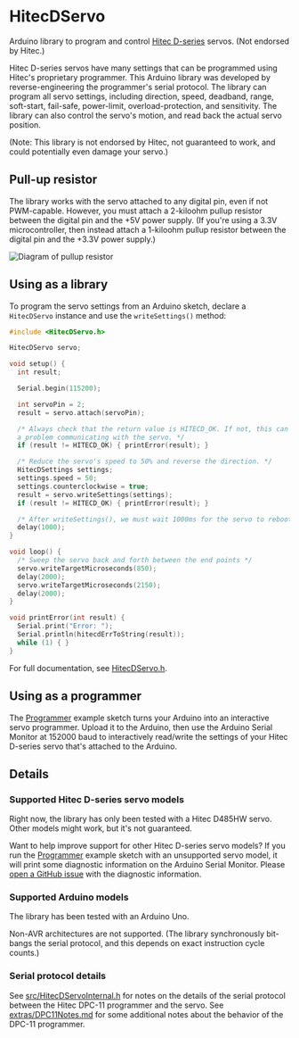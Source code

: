 # HitecDServo
Arduino library to program and control [Hitec D-series](https://hitecrcd.com/products/servos/servos/digital/d-series) servos. (Not endorsed by Hitec.)

Hitec D-series servos have many settings that can be programmed using Hitec's proprietary programmer. This Arduino library was developed by reverse-engineering the programmer's serial protocol. The library can program all servo settings, including direction, speed, deadband, range, soft-start, fail-safe, power-limit, overload-protection, and sensitivity. The library can also control the servo's motion, and read back the actual servo position.

(Note: This library is not endorsed by Hitec, not guaranteed to work, and could potentially even damage your servo.)

## Pull-up resistor
The library works with the servo attached to any digital pin, even if not PWM-capable. However, you must attach a 2-kiloohm pullup resistor between the digital pin and the +5V power supply. (If you're using a 3.3V microcontroller, then instead attach a 1-kiloohm pullup resistor between the digital pin and the +3.3V power supply.)

![Diagram of pullup resistor](extras/PullupResistorDiagram.svg)

## Using as a library
To program the servo settings from an Arduino sketch, declare a `HitecDServo` instance and use the `writeSettings()` method:
```cpp
#include <HitecDServo.h>

HitecDServo servo;

void setup() {
  int result;

  Serial.begin(115200);

  int servoPin = 2;
  result = servo.attach(servoPin);

  /* Always check that the return value is HITECD_OK. If not, this can indicate
  a problem communicating with the servo. */
  if (result != HITECD_OK) { printError(result); }

  /* Reduce the servo's speed to 50% and reverse the direction. */
  HitecDSettings settings;
  settings.speed = 50;
  settings.counterclockwise = true;
  result = servo.writeSettings(settings);
  if (result != HITECD_OK) { printError(result); }

  /* After writeSettings(), we must wait 1000ms for the servo to reboot. */
  delay(1000);
}

void loop() {
  /* Sweep the servo back and forth between the end points */
  servo.writeTargetMicroseconds(850);
  delay(2000);
  servo.writeTargetMicroseconds(2150);
  delay(2000);
}

void printError(int result) {
  Serial.print("Error: ");
  Serial.println(hitecdErrToString(result));
  while (1) { }
}
```

For full documentation, see [HitecDServo.h](src/HitecDServo.h).

## Using as a programmer
The [Programmer](examples/Programmer/Programmer.ino) example sketch turns your Arduino into an interactive servo programmer. Upload it to the Arduino, then use the Arduino Serial Monitor at 152000 baud to interactively read/write the settings of your Hitec D-series servo that's attached to the Arduino.

## Details

### Supported Hitec D-series servo models
Right now, the library has only been tested with a Hitec D485HW servo. Other models might work, but it's not guaranteed.

Want to help improve support for other Hitec D-series servo models? If you run the [Programmer](examples/Programmer/Programmer.ino) example sketch with an unsupported servo model, it will print some diagnostic information on the Arduino Serial Monitor. Please [open a GitHub issue](https://github.com/timmaxw/HitecDServo/issues/new) with the diagnostic information.

### Supported Arduino models
The library has been tested with an Arduino Uno.

Non-AVR architectures are not supported. (The library synchronously bit-bangs the serial protocol, and this depends on exact instruction cycle counts.)

### Serial protocol details
See [src/HitecDServoInternal.h](src/HitecDServoInternal.h) for notes on the details of the serial protocol between the Hitec DPC-11 programmer and the servo. See [extras/DPC11Notes.md](extras/DPC11Notes.md) for some additional notes about the behavior of the DPC-11 programmer.
